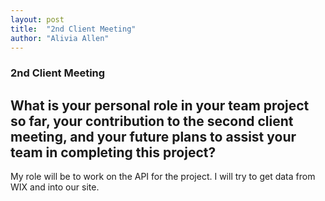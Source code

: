 ```yaml
---
layout: post
title:  "2nd Client Meeting"
author: "Alivia Allen"
---
```


### 2nd Client Meeting


## What is your personal role in your team project so far, your contribution to the second client meeting, and your future plans to assist your team in completing this project?
My role will be to work on the API for the project. I will try to get data from WIX and into our site. 
